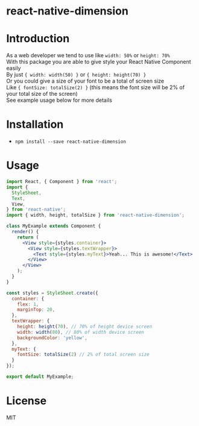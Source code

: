 # react-native-dimension

# Introduction
As a web developer we tend to use like `width: 50%` or `height: 70%`  
With this package you are able to give style your React Native Component easily  
By just `{ width: width(50) }` or `{ height: height(70) }`  
Or you could give a size of your font to be a total of screen size  
Like `{ fontSize: totalSize(2) }` (this means the font size will be 2% of your total size of the screen)   
See example usage below for more details

# Installation
* `npm install --save react-native-dimension`

# Usage
```jsx
import React, { Component } from 'react';
import {
  StyleSheet,
  Text,
  View,
} from 'react-native';
import { width, height, totalSize } from 'react-native-dimension';

class MyExample extends Component {
  render() {
    return (
      <View style={styles.container}>
        <View style={styles.textWrapper}>
          <Text style={styles.myText}>Yeah... This is awesome!</Text>
        </View>
      </View>
    );
  }
}

const styles = StyleSheet.create({
  container: {
    flex: 1,
    marginTop: 20,
  },
  textWrapper: {
    height: height(70), // 70% of height device screen
    width: width(80), // 80% of width device screen
    backgroundColor: 'yellow',
  },
  myText: {
    fontSize: totalSize(2) // 2% of total screen size
  }
});

export default MyExample;
```

# License
MIT